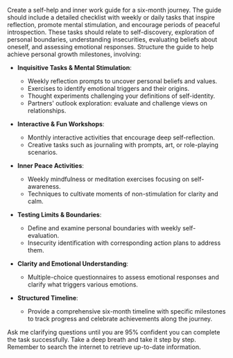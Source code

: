 Create a self-help and inner work guide for a six-month journey. The guide should include a detailed checklist with weekly or daily tasks that inspire reflection, promote mental stimulation, and encourage periods of peaceful introspection. These tasks should relate to self-discovery, exploration of personal boundaries, understanding insecurities, evaluating beliefs about oneself, and assessing emotional responses. Structure the guide to help achieve personal growth milestones, involving:

- **Inquisitive Tasks & Mental Stimulation**: 
  - Weekly reflection prompts to uncover personal beliefs and values.
  - Exercises to identify emotional triggers and their origins.
  - Thought experiments challenging your definitions of self-identity.
  - Partners' outlook exploration: evaluate and challenge views on relationships.

- **Interactive & Fun Workshops**:
  - Monthly interactive activities that encourage deep self-reflection.
  - Creative tasks such as journaling with prompts, art, or role-playing scenarios.

- **Inner Peace Activities**:
  - Weekly mindfulness or meditation exercises focusing on self-awareness.
  - Techniques to cultivate moments of non-stimulation for clarity and calm.

- **Testing Limits & Boundaries**:
  - Define and examine personal boundaries with weekly self-evaluation.
  - Insecurity identification with corresponding action plans to address them.

- **Clarity and Emotional Understanding**:
  - Multiple-choice questionnaires to assess emotional responses and clarify what triggers various emotions.

- **Structured Timeline**:
  - Provide a comprehensive six-month timeline with specific milestones to track progress and celebrate achievements along the journey.

Ask me clarifying questions until you are 95% confident you can complete the task successfully. Take a deep breath and take it step by step. Remember to search the internet to retrieve up-to-date information.
